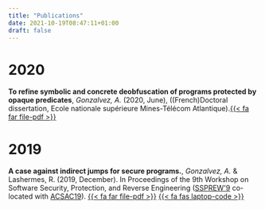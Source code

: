 ```yaml
---
title: "Publications"
date: 2021-10-19T08:47:11+01:00
draft: false
---
```


# 2020
**To refine symbolic and concrete deobfuscation of programs protected by opaque predicates**, *Gonzalvez, A.* (2020, June), ((French)Doctoral dissertation, Ecole nationale supérieure Mines-Télécom Atlantique).[{{< fa far file-pdf >}}](https://tel.archives-ouvertes.fr/tel-02927808/file/2020IMTA0187_Gonzalvez-Alexandre.pdf)

# 2019
**A case against indirect jumps for secure programs.**, *Gonzalvez, A.* & Lashermes, R. (2019, December).  In Proceedings of the 9th Workshop on Software Security, Protection, and Reverse Engineering ([SSPREW'9](https://pprew.org/) co-located with [ACSAC19](https://www.acsac.org/2019/)). [{{< fa far file-pdf >}}](https://dl.acm.org/doi/pdf/10.1145/3371307.3371314) [{{< fa fas laptop-code >}}](https://gitlab.com/Artefaritaj/simple_risc)

